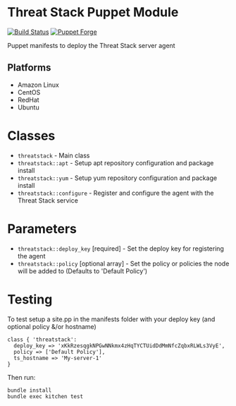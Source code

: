 Threat Stack Puppet Module
================

[![Build Status](https://travis-ci.org/threatstack/threatstack-chef.svg?branch=master)][travis]
[![Puppet Forge](http://img.shields.io/puppetforge/v/threatstack/threatstack.svg)][module]

[travis]: https://travis-ci.org/threatstack/threatstack-puppet
[module]: https://forge.puppetlabs.com/threatstack/threatstack

Puppet manifests to deploy the Threat Stack server agent

Platforms
---------

* Amazon Linux
* CentOS
* RedHat
* Ubuntu

Classes
=======

* `threatstack` - Main class
* `threatstack::apt` - Setup apt repository configuration and package install
* `threatstack::yum` - Setup yum repository configuration and package install
* `threatstack::configure` - Register and configure the agent with the Threat Stack service

Parameters
=====

* `threatstack::deploy_key` [required] - Set the deploy key for registering the agent
* `threatstack::policy` [optional array] - Set the policy or policies the node will be added to (Defaults to 'Default Policy')

Testing
=======

To test setup a site.pp in the manifests folder with your deploy key (and optional policy &/or hostname)
```
class { 'threatstack':
  deploy_key => 'xKkRzesqgkNPGwNNkmx4zHqTYCTUidDdMmNfcZqbxRLWLs3VyE',
  policy => ['Default Policy'],
  ts_hostname => 'My-server-1'
}
```

Then run:
```
bundle install
bundle exec kitchen test
```
